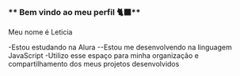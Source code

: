 ### ** Bem vindo ao meu perfil 🐈‍⬛**

Meu nome é Leticia
  
-Estou estudando na Alura                                                                                                                                                                                                                                                                                                    --Estou me desenvolvendo na linguagem JavaScript                                                                                                                                                                                                                                                                               -Utilizo esse espaço para minha organização e compartilhamento dos meus projetos desenvolvidos
